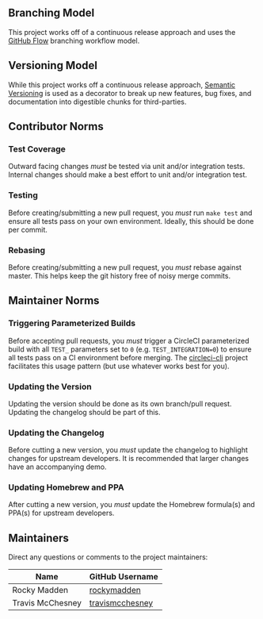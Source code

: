 ## Branching Model

This project works off of a continuous release approach and uses the
[GitHub Flow](https://guides.github.com/introduction/flow/) branching workflow model.

## Versioning Model

While this project works off a continuous release approach,
[Semantic Versioning](http://semver.org/) is used as a decorator to break up new features, bug
fixes, and documentation into digestible chunks for third-parties.

## Contributor Norms

### Test Coverage

Outward facing changes _must_ be tested via unit and/or integration tests. Internal changes should
make a best effort to unit and/or integration test.

### Testing

Before creating/submitting a new pull request, you _must_ run `make test` and ensure all tests pass
on your own environment. Ideally, this should be done per commit.

### Rebasing

Before creating/submitting a new pull request, you _must_ rebase against master. This helps keep the
git history free of noisy merge commits.

## Maintainer Norms

### Triggering Parameterized Builds

Before accepting pull requests, you _must_ trigger a CircleCI parameterized build with all `TEST_`
parameters set to `0` (e.g. `TEST_INTEGRATION=0`) to ensure all tests pass on a CI environment
before merging. The [circleci-cli](https://github.com/rockymadden/circleci-cli) project facilitates
this usage pattern (but use whatever works best for you).

### Updating the Version

Updating the version should be done as its own branch/pull request. Updating the changelog should be
part of this.

### Updating the Changelog

Before cutting a new version, you _must_ update the changelog to highlight changes for upstream
developers. It is recommended that larger changes have an accompanying demo.

### Updating Homebrew and PPA

After cutting a new version, you _must_ update the Homebrew formula(s) and PPA(s) for upstream
developers.

## Maintainers

Direct any questions or comments to the project maintainers:

| Name             | GitHub Username
| ---------------- | ---------------
| Rocky Madden     | [rockymadden](https://github.com/rockymadden)
| Travis McChesney | [travismcchesney](https://github.com/travismcchesney)
